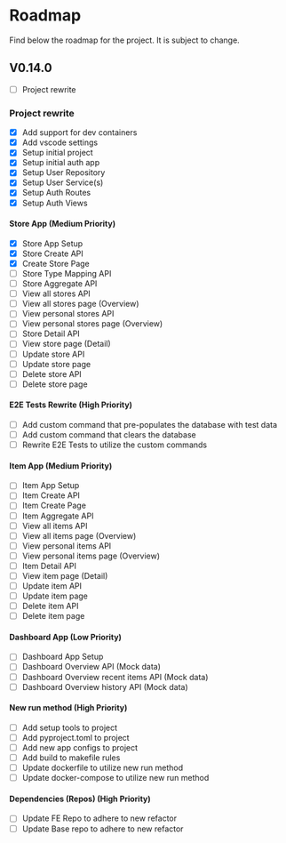 # Roadmap

Find below the roadmap for the project. It is subject to change.

## V0.14.0

- [ ] Project rewrite

### Project rewrite

- [x] Add support for dev containers
- [x] Add vscode settings
- [x] Setup initial project
- [x] Setup initial auth app
- [x] Setup User Repository
- [x] Setup User Service(s)
- [x] Setup Auth Routes
- [x] Setup Auth Views

#### Store App (Medium Priority)

- [x] Store App Setup
- [x] Store Create API
- [x] Create Store Page
- [ ] Store Type Mapping API
- [ ] Store Aggregate API
- [ ] View all stores API
- [ ] View all stores page (Overview)
- [ ] View personal stores API
- [ ] View personal stores page (Overview)
- [ ] Store Detail API
- [ ] View store page (Detail)
- [ ] Update store API
- [ ] Update store page
- [ ] Delete store API
- [ ] Delete store page

#### E2E Tests Rewrite (High Priority)

- [ ] Add custom command that pre-populates the database with test data
- [ ] Add custom command that clears the database
- [ ] Rewrite E2E Tests to utilize the custom commands

#### Item App (Medium Priority)

- [ ] Item App Setup
- [ ] Item Create API
- [ ] Item Create Page
- [ ] Item Aggregate API
- [ ] View all items API
- [ ] View all items page (Overview)
- [ ] View personal items API
- [ ] View personal items page (Overview)
- [ ] Item Detail API
- [ ] View item page (Detail)
- [ ] Update item API
- [ ] Update item page
- [ ] Delete item API
- [ ] Delete item page

#### Dashboard App (Low Priority)

- [ ] Dashboard App Setup
- [ ] Dashboard Overview API (Mock data)
- [ ] Dashboard Overview recent items API (Mock data)
- [ ] Dashboard Overview history API (Mock data)

#### New run method (High Priority)

- [ ] Add setup tools to project
- [ ] Add pyproject.toml to project
- [ ] Add new app configs to project
- [ ] Add build to makefile rules
- [ ] Update dockerfile to utilize new run method
- [ ] Update docker-compose to utilize new run method

#### Dependencies (Repos) (High Priority)

- [ ] Update FE Repo to adhere to new refactor
- [ ] Update Base repo to adhere to new refactor
